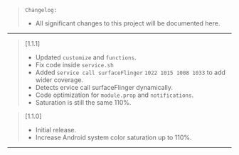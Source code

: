 > `Changelog:`
> - All significant changes to this project will be documented here.
---

> [1.1.1]
>
> - Updated `customize` and `functions`.
> - Fix code inside `service.sh`
> - Added `service call surfaceFlinger` `1022 1015 1008 1033` to add wider coverage.
> - Detects ervice call surfaceFlinger dynamically.
> - Code optimization for `module.prop` and `notifications`.
> - Saturation is still the same 110%.

> [1.1.0]
>
> - Initial release.
> - Increase Android system color saturation up to 110%.
---